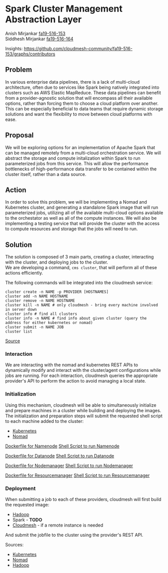 # Spark Cluster Management Abstraction Layer

Anish Mirjankar [fa19-516-153](https://github.com/cloudmesh-community/fa19-516-153)  
Siddhesh Mirjankar [fa19-516-164](https://github.com/cloudmesh-community/fa19-516-164)

Insights: <https://github.com/cloudmesh-community/fa19-516-153/graphs/contributors>


## Problem

In various enterprise data pipelines, there is a lack of multi-cloud
architecture, often due to services like Spark being natively integrated into
clusters such as AWS Elastic MapReduce.  These data pipelines can benefit from
a provider-agnostic solution that will encompass all their available options,
rather than forcing them to choose a cloud platform over another.  This can be
especially beneficial to data teams that require dynamic storage solutions and 
want the flexibility to move between cloud platforms with ease. 
      

## Proposal

We will be exploring options for an implementation of Apache Spark that can be
managed remotely from a multi-cloud orchestration service.  We will abstract the
storage and compute initalization within Spark to run parameterized jobs from
this service.  This will allow the performance bottlenecks of high-performance
data transfer to be contained within the cluster itself, rather than a data
source.


## Action

In order to solve this problem, we will be implementing a Nomad and Kubernetes cluster, and
generating a standalone Spark image that will run parameterized jobs,
utilizing all of the available multi-cloud options available to the orchestator
as well as all of the compute instances.  We will also be implementing a testing
service that will provide the cluster with the access to compute resources and
storage that the jobs will need to run.


## Solution

The solution is composed of 3 main parts, creating a cluster, interacting with the cluster, and deploying jobs to the cluster.  
We are developing a command, `cms cluster`, that will perform all of these actions efficiently. 

The following commands will be integrated into the cloudmesh service:
```
cluster create -n NAME -p PROVIDER [HOSTNAMES]
cluster add -n NAME HOSTNAME
cluster remove -n NAME HOSTNAME
cluster kill -n NAME # only cloudmesh - bring every machine involved in server down
cluster info # find all clusters
cluster info -n NAME # find info about given cluster (query the address for either kubernetes or nomad)
cluster submit -n NAME JOB
cluster list
```
[Source](cloudmesh/cluster/command/cluster.py)


### Interaction

We are interacting with the nomad and kubernetes REST APIs to dynamically modify and interact with the cluster/agent configurations while jobs are running.  For each interaction, cloudmesh queries the appropriate provider's API to perform the action to avoid managing a local state.


### Initialization

Using this mechanism, cloudmesh will be able to simultaneously initialize and prepare machines in a cluster while building and deploying the images.  
The initialization and preparation steps will submit the requested shell script to each machine added to the cluster:
 - [Kubernetes](cloudmesh/images/kubernetes/build.sh)
 - [Nomad](cloudmesh/images/nomad/build.sh)


[Dockerfile for Namenode](cloudmesh/images/hadoop/namenode/Dockerfile)
[Shell Script to run Namenode](cloudmesh/images/hadoop/namenode/run.sh)

[Dockerfile for Datanode](cloudmesh/images/hadoop/datanode/Dockerfile)
[Shell Script to run Datanode](cloudmesh/images/hadoop/datanode/run.sh)

[Dockerfile for Nodemanager](cloudmesh/images/hadoop/nodemanager/Dockerfile)
[Shell Script to run Nodemanager](cloudmesh/images/hadoop/nodemanager/run.sh)

[Dockerfile for Resourcemanager](cloudmesh/images/hadoop/resourcemanager/Dockerfile)
[Shell Script to run Resourcemanager](cloudmesh/images/hadoop/resourcemanager/run.sh)


### Deployment

When submitting a job to each of these providers, cloudmesh will first build the requested image:
 - [Hadoop](cloudmesh/images/hadoop/Dockerfile)
 - Spark - __TODO__
 - [Cloudmesh](cloudmesh/images/cloudmesh/Dockerfile) - if a remote instance is needed

And submit the jobfile to the cluster using the provider's REST API.


Sources:
- [Kubernetes](https://kubernetes.io/docs/setup/#production-environment)
- [Nomad](https://www.nomadproject.io/guides/install/production/index.html)
- [Hadoop](https://hadoop.apache.org/docs/stable/hadoop-project-dist/hadoop-common/ClusterSetup.html)